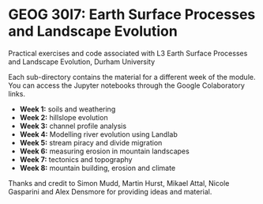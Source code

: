 # GEOG 30I7: Earth Surface Processes and Landscape Evolution
Practical exercises and code associated with L3 Earth Surface Processes and Landscape Evolution, Durham University

Each sub-directory contains the material for a different week of the module. You can access the Jupyter notebooks through the Google Colaboratory links.

* **Week 1:** soils and weathering
* **Week 2:** hillslope evolution
* **Week 3:** channel profile analysis
* **Week 4:** Modelling river evolution using Landlab
* **Week 5:** stream piracy and divide migration
* **Week 6:** measuring erosion in mountain landscapes
* **Week 7:** tectonics and topography
* **Week 8:** mountain building, erosion and climate

Thanks and credit to Simon Mudd, Martin Hurst, Mikael Attal, Nicole Gasparini and Alex Densmore for providing ideas and material.
